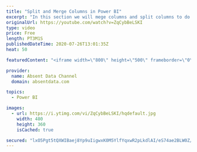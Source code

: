 ```yaml
---
title: "Split and Merge Columns in Power BI"
excerpt: "In this section we will mege columns and split columns to do a depper level of analysis"
originalUrl: https://youtube.com/watch?v=ZqCybBeLSKI
type: video
price: Free
length: PT3M1S
publishedDateTime: 2020-07-26T13:01:35Z
heat: 50

featuredContent: "<iframe width=\"800\" height=\"500\" frameborder=\"0\" src=\"https://www.youtube.com/embed/ZqCybBeLSKI\" allow=\"accelerometer; autoplay; encrypted-media; gyroscope; picture-in-picture\" allowfullscreen></iframe>"

provider:
  name: Absent Data Channel
  domain: absentdata.com

topics:
  - Power BI

images:
  - url: https://i.ytimg.com/vi/ZqCybBeLSKI/hqdefault.jpg
    width: 480
    height: 360
    isCached: true

secured: "lxO5Pgt5tQXWIBaej8Yp9uIigwxK0M5YlfYqxwR2pLkdlAI/eS74ae2BLW0Z/qFzYmDQ+xQ7Tt7a75zItB/NeZuLTySiYUIuuM+Mez4Lid8wgpBVn0E/2HoAosDPZqug/0EBtZvQi5Q/2EoWeXehaiV3cl7AyLdioE2mXtka//g/cy9Z/DQ503kntQDbtzXX1OF7uoM/oXfWLfisvRWNxrn1wQ97sODxBQcMwBFTJvLFrjyxaFQtX176jmMRxNsha1JgH0X78f4so2uV1STx4BE1gFP/ptN5grtteMf69uRO19Er745THVDMIgMlb5Hoh5+ZK6GBw6JxwQBxn2XsRZkRoaVaWdA+tGuMzFr4kD/a08ok/h/7O1E2E5HEJlkftAKjfzL9KFn85IE1gdKctFH72US0KM0ZOb7psmCSz5M=;30JSBD8DxUrGXvF4mUtCsg=="
---
```


